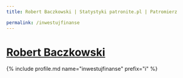 ```yaml
---
title: Robert Baczkowski | Statystyki patronite.pl | Patromierz

permalink: /inwestujfinanse
---
```


# [Robert Baczkowski](https://patronite.pl/inwestujfinanse)

{% include profile.md name="inwestujfinanse" prefix="i" %}
